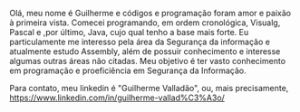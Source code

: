 Olá, meu nome é Guilherme e códigos e programação foram amor e paixão à primeira vista. Comecei programando, em ordem cronológica, Visualg, Pascal e ,por último, Java, 
cujo qual tenho a base mais forte. Eu particulamente me interesso pela área da Segurança da informação e atualmente estudo Assembly, além de possuir conhecimento e interesse algumas outras áreas não citadas. Meu objetivo é ter vasto conhecimento em programação e proeficiência em Segurança da Informação.

Para contato, meu linkedin é "Guilherme Valladão", ou, mais precisamente, https://www.linkedin.com/in/guilherme-vallad%C3%A3o/
